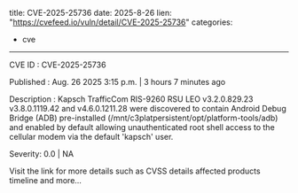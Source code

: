 
title: CVE-2025-25736
date: 2025-8-26
lien: "https://cvefeed.io/vuln/detail/CVE-2025-25736"
categories:
  - cve
---

CVE ID : CVE-2025-25736

Published :  Aug. 26
2025
3:15 p.m. | 3 hours
7 minutes ago

Description : Kapsch TrafficCom RIS-9260 RSU LEO v3.2.0.829.23
v3.8.0.1119.42
and v4.6.0.1211.28 were discovered to contain Android Debug Bridge (ADB) pre-installed (/mnt/c3platpersistent/opt/platform-tools/adb) and enabled by default
allowing unauthenticated root shell access to the cellular modem via the default 'kapsch' user.

Severity: 0.0 | NA

Visit the link for more details
such as CVSS details
affected products
timeline
and more...
